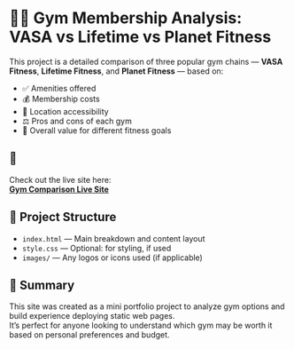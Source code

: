 # 🏋️‍♂️ Gym Membership Analysis: VASA vs Lifetime vs Planet Fitness

This project is a detailed comparison of three popular gym chains — **VASA Fitness**, **Lifetime Fitness**, and **Planet Fitness** — based on:

- ✅ Amenities offered  
- 💰 Membership costs  
- 📍 Location accessibility  
- ⚖️ Pros and cons of each gym  
- 🧠 Overall value for different fitness goals  

## 🔗

Check out the live site here:  
**[Gym Comparison Live Site](https://exquisite-pavlova-70f966.netlify.app/)**

## 📁 Project Structure

- `index.html` — Main breakdown and content layout  
- `style.css` — Optional: for styling, if used  
- `images/` — Any logos or icons used (if applicable)


## 📌 Summary

This site was created as a mini portfolio project to analyze gym options and build experience deploying static web pages.  
It’s perfect for anyone looking to understand which gym may be worth it based on personal preferences and budget.

